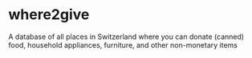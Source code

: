 # where2give
A database of all places in Switzerland where you can donate (canned) food,  household appliances, furniture, and other non-monetary items
